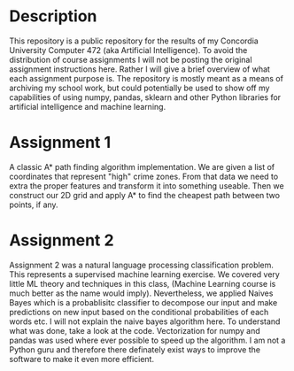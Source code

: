 # Description

This repository is a public repository for the results of my Concordia University Computer 472 (aka Artificial Intelligence). To avoid the distribution of course assignments I will not be posting the original assignment instructions here. Rather I will give a brief overview of what each assignment purpose is. The repository is mostly meant as a means of archiving my school work, but could potentially be used to show off my capabilities of using numpy, pandas, sklearn and other Python libraries for artificial intelligence and machine learning. 

# Assignment 1

A classic A* path finding algorithm implementation. We are given a list of coordinates that represent "high" crime zones. From that data we need to extra the proper features and transform it into something useable. Then we construct our 2D grid and apply A* to find the cheapest path between two points, if any. 

# Assignment 2

Assignment 2 was a natural language processing classification problem. This represents a supervised machine learning exercise. We covered very little ML theory and techniques in this class, (Machine Learning course is much better as the name would imply). Nevertheless, we applied Naives Bayes which is a probablisitc classifier to decompose our input and make predictions on new input based on the conditional probabilities of each words etc. I will not explain the naive bayes algorithm here. To understand what was done, take a look at the code. Vectorization for numpy and pandas was used where ever possible to speed up the algorithm. I am not a Python guru and therefore there definately exist ways to improve the software to make it even more efficient.
